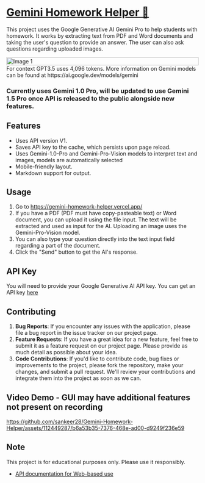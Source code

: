 # [Gemini Homework Helper 📝](https://gemini-homework-helper.vercel.app/)
This project uses the Google Generative AI Gemini Pro to help students with homework. It works by extracting text from PDF and Word documents and taking the user's question to provide an answer. The user can also ask questions regarding uploaded images.

<div style="display: flex; justify-content: center; margin: 0 auto;">
    <img src="https://github.com/sankeer28/Gemini-Homework-Helper/assets/112449287/f6ffc0af-2d3e-49e9-8cb6-fac2396954d2" alt="Image 1" style="width: 100%; max-width: 100%;">
</div>
For context GPT3.5 uses 4,096 tokens. More information on Gemini models can be found at https://ai.google.dev/models/gemini

### Currently uses Gemini 1.0 Pro, will be updated to use Gemini 1.5 Pro once API is released to the public alongside new features. 
## Features
- Uses API version V1.
- Saves API key to the cache, which persists upon page reload.
- Uses Gemini-1.0-Pro and Gemini-Pro-Vision models to interpret text and images, models are automatically selected
- Mobile-friendly layout.
- Markdown support for output.

## Usage
1. Go to https://gemini-homework-helper.vercel.app/
2. If you have a PDF (PDF must have copy-pasteable text) or Word document, you can upload it using the file input. The text will be extracted and used as input for the AI. Uploading an image uses the Gemini-Pro-Vision model.
3. You can also type your question directly into the text input field regarding a part of the document.
4. Click the "Send" button to get the AI's response.

## API Key
You will need to provide your Google Generative AI API key. You can get an API key [here](https://aistudio.google.com/app/apikey)


## Contributing
1. **Bug Reports**: If you encounter any issues with the application, please file a bug report in the issue tracker on our project page.
2. **Feature Requests**: If you have a great idea for a new feature, feel free to submit it as a feature request on our project page. Please provide as much detail as possible about your idea.
3. **Code Contributions**: If you'd like to contribute code, bug fixes or improvements to the project, please fork the repository, make your changes, and submit a pull request. We'll review your contributions and integrate them into the project as soon as we can.

## Video Demo - GUI may have additional features not present on recording 
https://github.com/sankeer28/Gemini-Homework-Helper/assets/112449287/b6a53b35-7376-468e-ad00-d9249f236e59

## Note
This project is for educational purposes only. Please use it responsibly.
- [API documentation for Web-based use](https://ai.google.dev/tutorials/get_started_web)


